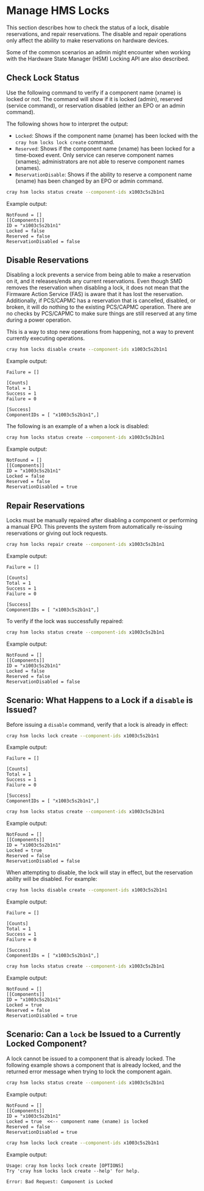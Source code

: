 # Manage HMS Locks

This section describes how to check the status of a lock, disable reservations, and repair reservations.
The disable and repair operations only affect the ability to make reservations on hardware devices.

Some of the common scenarios an admin might encounter when working with the Hardware State Manager (HSM)
Locking API are also described.

## Check Lock Status

Use the following command to verify if a component name (xname) is locked or not. The command will show
if it is locked (admin), reserved (service command), or reservation disabled (either an EPO or an admin
command).

The following shows how to interpret the output:

* `Locked`: Shows if the component name (xname) has been locked with the `cray hsm locks lock create` command.
* `Reserved`: Shows if the component name (xname) has been locked for a time-boxed event. Only service can reserve component names (xnames); administrators are not able to reserve component names (xnames).
* `ReservationDisable`: Shows if the ability to reserve a component name (xname) has been changed by an EPO or admin command.

```bash
cray hsm locks status create --component-ids x1003c5s2b1n1
```

Example output:

```text
NotFound = []
[[Components]]
ID = "x1003c5s2b1n1"
Locked = false
Reserved = false
ReservationDisabled = false
```

## Disable Reservations

Disabling a lock prevents a service from being able to make a reservation on it, and it releases/ends any
current reservations. Even though SMD removes the reservation when disabling a lock, it does not mean that
the Firmware Action Service (FAS) is aware that it has lost the reservation. Additionally, if PCS/CAPMC has
a reservation that is cancelled, disabled, or broken, it will do nothing to the existing PCS/CAPMC operation.
There are no checks by PCS/CAPMC to make sure things are still reserved at any time during a power operation.

This is a way to stop new operations from happening, not a way to prevent currently executing operations.

```bash
cray hsm locks disable create --component-ids x1003c5s2b1n1
```

Example output:

```text
Failure = []

[Counts]
Total = 1
Success = 1
Failure = 0

[Success]
ComponentIDs = [ "x1003c5s2b1n1",]
```

The following is an example of a when a lock is disabled:

```bash
cray hsm locks status create --component-ids x1003c5s2b1n1
```

Example output:

```text
NotFound = []
[[Components]]
ID = "x1003c5s2b1n1"
Locked = false
Reserved = false
ReservationDisabled = true
```

## Repair Reservations

Locks must be manually repaired after disabling a component or performing a manual EPO. This prevents the
system from automatically re-issuing reservations or giving out lock requests.

```bash
cray hsm locks repair create --component-ids x1003c5s2b1n1
```

Example output:

```text
Failure = []

[Counts]
Total = 1
Success = 1
Failure = 0

[Success]
ComponentIDs = [ "x1003c5s2b1n1",]
```

To verify if the lock was successfully repaired:

```bash
cray hsm locks status create --component-ids x1003c5s2b1n1
```

Example output:

```text
NotFound = []
[[Components]]
ID = "x1003c5s2b1n1"
Locked = false
Reserved = false
ReservationDisabled = false
```

## Scenario: What Happens to a Lock if a `disable` is Issued?

Before issuing a `disable` command, verify that a lock is already in effect:

```bash
cray hsm locks lock create --component-ids x1003c5s2b1n1
```

Example output:

```text
Failure = []

[Counts]
Total = 1
Success = 1
Failure = 0

[Success]
ComponentIDs = [ "x1003c5s2b1n1",]
```

```bash
cray hsm locks status create --component-ids x1003c5s2b1n1
```

Example output:

```text
NotFound = []
[[Components]]
ID = "x1003c5s2b1n1"
Locked = true
Reserved = false
ReservationDisabled = false
```

When attempting to disable, the lock will stay in effect, but the reservation ability will be disabled. For example:

```bash
cray hsm locks disable create --component-ids x1003c5s2b1n1
```

Example output:

```text
Failure = []

[Counts]
Total = 1
Success = 1
Failure = 0

[Success]
ComponentIDs = [ "x1003c5s2b1n1",]
```

```bash
cray hsm locks status create --component-ids x1003c5s2b1n1
```

Example output:

```text
NotFound = []
[[Components]]
ID = "x1003c5s2b1n1"
Locked = true
Reserved = false
ReservationDisabled = true
```

## Scenario: Can a `lock` be Issued to a Currently Locked Component?

A lock cannot be issued to a component that is already locked. The following example shows a component that is already
locked, and the returned error message when trying to lock the component again.

```bash
cray hsm locks status create --component-ids x1003c5s2b1n1
```

Example output:

```text
NotFound = []
[[Components]]
ID = "x1003c5s2b1n1"
Locked = true  <<-- component name (xname) is locked
Reserved = false
ReservationDisabled = true
```

```bash
cray hsm locks lock create --component-ids x1003c5s2b1n1
```

Example output:

```text
Usage: cray hsm locks lock create [OPTIONS]
Try 'cray hsm locks lock create --help' for help.

Error: Bad Request: Component is Locked
```
